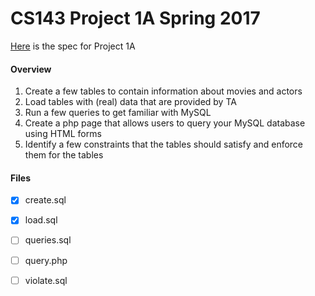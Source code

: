 # CS143 Project 1A Spring 2017

[Here](http://yellowstone.cs.ucla.edu/cs143/project/project1A.html) is the spec for Project 1A

#### Overview

1. Create a few tables to contain information about movies and actors
2. Load tables with (real) data that are provided by TA
3. Run a few queries to get familiar with MySQL
4. Create a php page that allows users to query your MySQL database using HTML forms
5. Identify a few constraints that the tables should satisfy and enforce them for the tables

#### Files

- [x] create.sql
- [x] load.sql
- [ ] queries.sql
- [ ] query.php
- [ ] violate.sql

